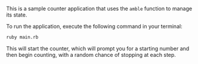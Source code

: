 This is a sample counter application that uses the `amble` function to manage its state.

To run the application, execute the following command in your terminal:

```bash
ruby main.rb
```

This will start the counter, which will prompt you for a starting number and then begin counting, with a random chance of stopping at each step.
